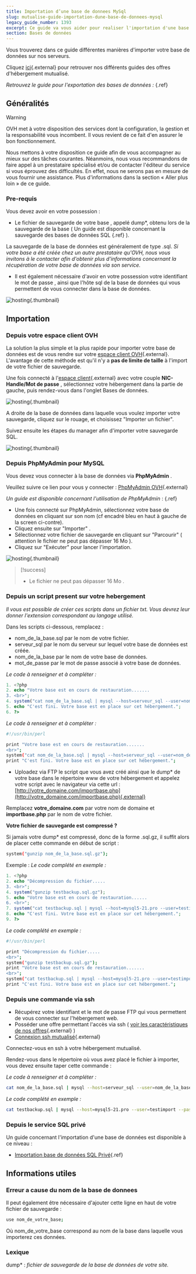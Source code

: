 ```yaml
---
title: Importation d’une base de donnees MySql
slug: mutualise-guide-importation-dune-base-de-donnees-mysql
legacy_guide_number: 1393
excerpt: Ce guide va vous aider pour realiser l'importation d'une base de donnees MySql
section: Bases de données
---
```


Vous trouverez dans ce guide différentes manières d'importer votre base de données sur nos serveurs.

Cliquez [ici](http://www.ovh.com/fr/hebergement-web/faq){.external} pour retrouver nos différents guides des offres d'hébergement mutualisé.

*Retrouvez le guide pour l'exportation des bases de données :* []({legacy}1394){.ref}


## Généralités

> [!warning]
>
> OVH met à votre disposition des services dont la configuration, la gestion et la responsabilité vous incombent. Il vous revient de ce fait d'en assurer le bon fonctionnement.
> 
> Nous mettons à votre disposition ce guide afin de vous accompagner au mieux sur des tâches courantes. Néanmoins, nous vous recommandons de faire appel à un prestataire spécialisé et/ou de contacter l'éditeur du service si vous éprouvez des difficultés. En effet, nous ne serons pas en mesure de vous fournir une assistance. Plus d'informations dans la section « Aller plus loin » de ce guide.
> 

### Pre-requis
Vous devez avoir en votre possession :

- Le fichier de sauvegarde de votre base , appelé dump*, obtenu lors de la sauvegarde de la base ( Un guide est disponible concernant la sauvegarde des bases de données SQL []({legacy}1394){.ref} ).

La sauvegarde de la base de données est généralement de type .sql. *Si votre base a été créée chez un autre prestataire qu'OVH, nous vous invitons à le contacter afin d'obtenir plus d'informations concernant la récupération de votre base de données via son service.*

- Il est également nécessaire d'avoir en votre possession votre identifiant le mot de passe , ainsi que l'hôte sql de la base de données qui vous permettent de vous connecter dans la base de données.


![hosting](images/1802.png){.thumbnail}


## Importation

### Depuis votre espace client OVH
La solution la plus simple et la plus rapide pour importer votre base de données est de vous rendre sur votre [espace client OVH](https://www.ovh.com/manager/){.external}. L'avantage de cette méthode est qu'il n'y a  **pas de limite de taille**  à l'import de votre fichier de sauvegarde.

Une fois connecté à l'[espace client](https://www.ovh.com/manager/){.external} avec votre couple  **NIC-Handle/Mot de passe** , sélectionnez votre hébergement dans la partie de gauche, puis rendez-vous dans l'onglet Bases de données.


![hosting](images/4125.png){.thumbnail}

A droite de la base de données dans laquelle vous voulez importer votre sauvegarde, cliquez sur le rouage, et choisissez "Importer un fichier".

Suivez ensuite les étapes du manager afin d'importer votre sauvegarde SQL.


![hosting](images/4126.png){.thumbnail}


### Depuis PhpMyAdmin pour MySQL
Vous devez vous connecter à la base de données via  **PhpMyAdmin** .

Veuillez suivre ce lien pour vous y connecter : [PhpMyAdmin OVH](https://phpmyadmin.ovh.net){.external}

*Un guide est disponible concernant l'utilisation de PhpMyAdmin* : []({legacy}1374){.ref}

- Une fois connecté sur PhpMyAdmin, sélectionnez votre base de données en cliquant sur son nom (cf encadré bleu en haut à gauche de la screen ci-contre).
- Cliquez ensuite sur "Importer" .
- Sélectionnez votre fichier de sauvegarde en cliquant sur "Parcourir" ( attention le fichier ne peut pas dépasser 16 Mo ).
- Cliquez sur "Exécuter" pour lancer l'importation.


![hosting](images/1962.png){.thumbnail}



> [!success]
>
> - Le fichier ne peut pas dépasser 16 Mo .
>

### Depuis un script present sur votre hebergement
*Il vous est possible de créer ces scripts dans un fichier txt. Vous devrez leur donner l'extension correspondant au langage utilisé.*

Dans les scripts ci-dessous, remplacez :

- nom_de_la_base.sql par le nom de votre fichier.
- serveur_sql par le nom du serveur sur lequel votre base de données est créée.
- nom_de_la_base par le nom de votre base de données.
- mot_de_passe par le mot de passe associé à votre base de données.

*Le code à renseigner et à compléter :*


```php
1. <?php
2. echo "Votre base est en cours de restauration.......
3. <br>";
4. system("cat nom_de_la_base.sql | mysql --host=serveur_sql --user=nom_de_la_base --password=mot_de_passe nom_de_la_base");
5. echo "C'est fini. Votre base est en place sur cet hébergement.";
6. ?>
```

*Le code à renseigner et à compléter :*


```bash
#!/usr/bin/perl

print "Votre base est en cours de restauration.......
<br>";
system("cat nom_de_la_base.sql | mysql --host=serveur_sql --user=nom_de_la_base --password=mot_de_passe nom_de_la_base");
print "C'est fini. Votre base est en place sur cet hébergement.";
```

- Uploadez via FTP le script que vous avez créé ainsi que le dump* de votre base dans le répertoire www de votre hébergement et appelez votre script avec le navigateur via cette url : [http://votre_domaine.com/importbase.php](http://votre_domaine.com/importbase.php){.external}

Remplacez  **votre_domaine.com**  par votre nom de domaine et  **importbase.php**  par le nom de votre fichier.

**Votre fichier de sauvegarde est compressé ?**

Si jamais votre dump* est compressé, donc de la forme .sql.gz, il suffit alors de placer cette commande en début de script :


```bash
system("gunzip nom_de_la_base.sql.gz");
```

Exemple : *Le code complété en exemple :*


```php
1. <?php
2. echo "Décompression du fichier.....
3. <br>";
4. system("gunzip testbackup.sql.gz");
5. echo "Votre base est en cours de restauration......
6. <br>";
7. system("cat testbackup.sql | mysql --host=mysql5-21.pro --user=testimport --password=RtPgDsmLE testimport");
8. echo "C'est fini. Votre base est en place sur cet hébergement.";
9. ?>
```

*Le code complété en exemple :*


```bash
#!/usr/bin/perl

print "Décompression du fichier.....
<br>";
system("gunzip testbackup.sql.gz");
print "Votre base est en cours de restauration.......
<br>";
system("cat testbackup.sql | mysql --host=mysql5-21.pro --user=testimport --password=RtPgDsmLE testimport");
print "C'est fini. Votre base est en place sur cet hébergement.";
```


### Depuis une commande via ssh
- Récupérez votre identifiant et le mot de passe FTP qui vous permettent de vous connecter sur l'hébergement web.
- Posséder une offre permettant l'accès via ssh ( [voir les
caractéristiques de nos
offres](https://www.ovh.com/fr/hebergement-web/){.external} )
- [Connexion ssh mutualisé](http://guide.ovh.net/SshMutualise){.external}

Connectez-vous en ssh à votre hébergement mutualisé.

Rendez-vous dans le répertoire où vous avez placé le fichier à importer, vous devez ensuite taper cette commande :

*Le code à renseigner et à compléter :*


```bash
cat nom_de_la_base.sql | mysql --host=serveur_sql --user=nom_de_la_base --password=mot_de_passe nom_de_la_base
```

*Le code complété en exemple :*


```bash
cat testbackup.sql | mysql --host=mysql5-21.pro --user=testimport --password=RtPgDsmLE testimport
```


### Depuis le service SQL privé
Un guide concernant l'importation d'une base de données est disponible à ce niveau :

- [Importation base de données SQL Privé]({legacy}2023){.ref}


## Informations utiles

### Erreur a cause du nom de la base de donnees
Il peut également être nécessaire d'ajouter cette ligne en haut de votre fichier de sauvegarde :


```bash
use nom_de_votre_base;
```

Où nom_de_votre_base correspond au nom de la base dans laquelle vous importerez ces données.


### Lexique
dump* : *fichier de sauvegarde de la base de données de votre site.*
